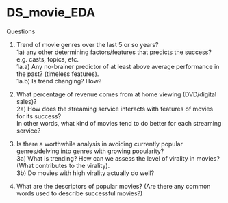 # DS_movie_EDA

Questions

1) Trend of movie genres over the last 5 or so years?  
1a) any other determining factors/features that predicts the success? e.g. casts, topics, etc.   
1a.a) Any no-brainer predictor of at least above average performance in the past? (timeless features).  
1a.b) Is trend changing? How? 

2) What percentage of revenue comes from at home viewing (DVD/digital sales)?  
2a) How does the streaming service interacts with features of movies for its success?  
In other words, what kind of movies tend to do better for each streaming service?

3) Is there a worthwhile analysis in avoiding currently popular genres/delving into genres with growing popularity?  
3a) What is trending? How can we assess the level of virality in movies? (What contributes to the virality).  
3b) Do movies with high virality actually do well? 

4) What are the descriptors of popular movies? (Are there any common words used to describe successful movies?)
